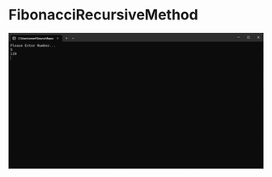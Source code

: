 # FibonacciRecursiveMethod

![alt text](https://github.com/omerfdev/FibonacciRecursiveMethod/blob/master/FibonacciRecursiveMethod/Image/GUI.png)
